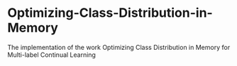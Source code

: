 # Optimizing-Class-Distribution-in-Memory
The implementation of the work Optimizing Class Distribution in Memory for Multi-label Continual Learning
